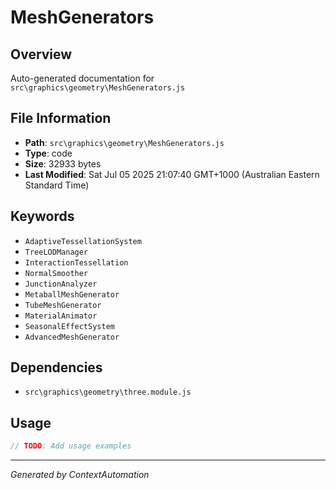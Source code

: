 # MeshGenerators

## Overview
Auto-generated documentation for `src\graphics\geometry\MeshGenerators.js`

## File Information
- **Path**: `src\graphics\geometry\MeshGenerators.js`
- **Type**: code
- **Size**: 32933 bytes
- **Last Modified**: Sat Jul 05 2025 21:07:40 GMT+1000 (Australian Eastern Standard Time)

## Keywords
- `AdaptiveTessellationSystem`
- `TreeLODManager`
- `InteractionTessellation`
- `NormalSmoother`
- `JunctionAnalyzer`
- `MetaballMeshGenerator`
- `TubeMeshGenerator`
- `MaterialAnimator`
- `SeasonalEffectSystem`
- `AdvancedMeshGenerator`

## Dependencies
- `src\graphics\geometry\three.module.js`

## Usage
```javascript
// TODO: Add usage examples
```

---
*Generated by ContextAutomation*
